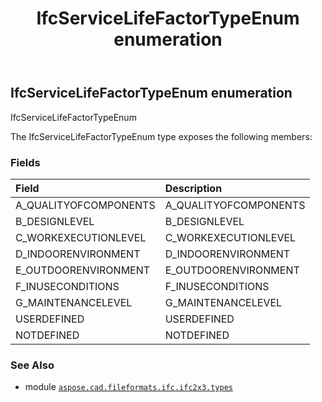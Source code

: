 ﻿---
title: IfcServiceLifeFactorTypeEnum enumeration
second_title: Aspose.CAD for Python via .NET API References
description: 
type: docs
weight: 2900
url: /aspose.cad.fileformats.ifc.ifc2x3.types/ifcservicelifefactortypeenum/
is_root: false
---

## IfcServiceLifeFactorTypeEnum enumeration

IfcServiceLifeFactorTypeEnum



The IfcServiceLifeFactorTypeEnum type exposes the following members:

### Fields
| Field | Description |
| :- | :- |
| A_QUALITYOFCOMPONENTS | A_QUALITYOFCOMPONENTS |
| B_DESIGNLEVEL | B_DESIGNLEVEL |
| C_WORKEXECUTIONLEVEL | C_WORKEXECUTIONLEVEL |
| D_INDOORENVIRONMENT | D_INDOORENVIRONMENT |
| E_OUTDOORENVIRONMENT | E_OUTDOORENVIRONMENT |
| F_INUSECONDITIONS | F_INUSECONDITIONS |
| G_MAINTENANCELEVEL | G_MAINTENANCELEVEL |
| USERDEFINED | USERDEFINED |
| NOTDEFINED | NOTDEFINED |



### See Also
* module [`aspose.cad.fileformats.ifc.ifc2x3.types`](..)
